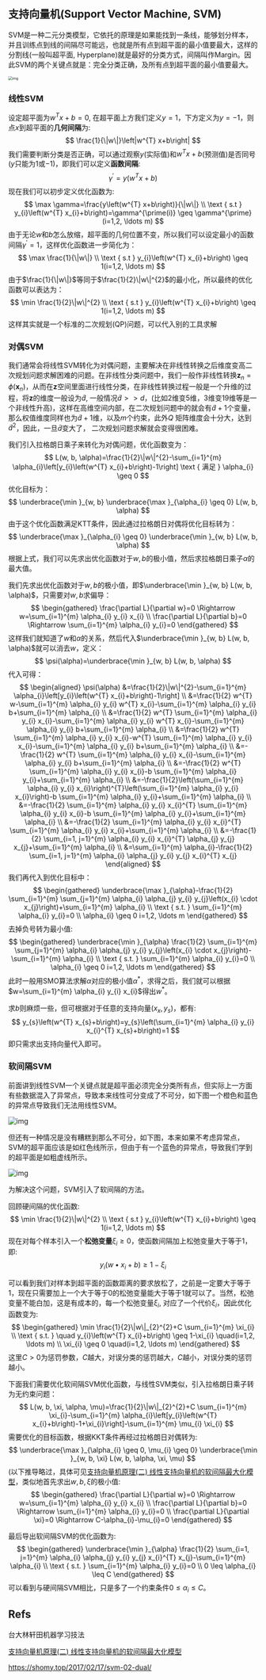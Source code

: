 ## 支持向量机(Support Vector Machine, SVM)

SVM是一种二元分类模型，它依托的原理是如果能找到一条线，能够划分样本，并且训练点到线的间隔尽可能远，也就是所有点到超平面的最小值要最大，这样的分割线(一般叫超平面, Hyperplane)就是最好的分类方式，间隔叫作Margin。因此SVM的两个关键点就是：完全分类正确，及所有点到超平面的最小值要最大。

<img src="assets/20180214224342909.png" alt="img" style="zoom:50%;" />

### 线性SVM

设定超平面为$w^{T} x+b=0$, 在超平面上方我们定义$y=1$，下方定义为$y=-1$，则点$x$到超平面的**几何间隔**为:
$$
\frac{1}{\|w\|}\left|w^{T} x+b\right|
$$
我们需要判断分类是否正确，可以通过观察$y$(实际值)和$w^{T} x+b$(预测值)是否同号($y$只能为$1$或$-1$)，即我们可以定义**函数间隔**:
$$
\gamma^{\prime}=y\left(w^{T} x+b\right)
$$
现在我们可以初步定义优化函数为:
$$
\max \gamma=\frac{y\left(w^{T} x+b\right)}{\|w\|} \\
\text { s.t } y_{i}\left(w^{T} x_{i}+b\right)=\gamma^{\prime(i)} \geq \gamma^{\prime}(i=1,2, \ldots m)
$$
由于无论$w$和$b$怎么放缩，超平面的几何位置不变，所以我们可以设定最小的函数间隔$\gamma^{\prime}=1$，这样优化函数进一步简化为：
$$
\max \frac{1}{\|w\|} \\
\text { s.t } y_{i}\left(w^{T} x_{i}+b\right) \geq 1(i=1,2, \ldots m)
$$
由于$\frac{1}{\|w\|}$等同于$\frac{1}{2}\|w\|^{2}$的最小化，所以最终的优化函数可以表达为：
$$
\min \frac{1}{2}\|w\|^{2} \\
\text { s.t } y_{i}\left(w^{T} x_{i}+b\right) \geq 1(i=1,2, \ldots m)
$$
这样其实就是一个标准的二次规划(QP)问题，可以代入别的工具求解

### 对偶SVM

我们通常会将线性SVM转化为对偶问题，主要解决在非线性转换之后维度变高二次规划问题求解困难的问题。在非线性分类问题中，我们一般作非线性转换$\mathbf{z}_{n}=\phi\left(\mathbf{x}_{n}\right)$，从而在$\mathbf{z}$空间里面进行线性分类，在非线性转换过程一般是一个升维的过程，将$\mathbf{z}$的维度一般设为$\tilde{d}$, 一般情况$\tilde{d}>>d$，(比如2维变5维，3维变19维等是一个非线性升高)，这样在高维空间内部，在二次规划问题中的就会有$\tilde{d}+1$个变量，那么权值维度同样也为$\tilde{d}+1$维，以及$m$个约束，此外$Q$ 矩阵维度会十分大，达到$\tilde{d}^2$，因此，一旦$\tilde{d}$变大了， 二次规划问题求解就会变得很困难。

我们引入拉格朗日乘子来转化为对偶问题，优化函数变为：
$$
L(w, b, \alpha)=\frac{1}{2}\|w\|^{2}-\sum_{i=1}^{m} \alpha_{i}\left[y_{i}\left(w^{T} x_{i}+b\right)-1\right] \text { 满足 } \alpha_{i} \geq 0
$$
优化目标为：
$$
\underbrace{\min }_{w, b} \underbrace{\max }_{\alpha_{i} \geq 0} L(w, b, \alpha)
$$
由于这个优化函数满足KTT条件，因此通过拉格朗日对偶将优化目标转为：
$$
\underbrace{\max }_{\alpha_{i} \geq 0} \underbrace{\min }_{w, b} L(w, b, \alpha)
$$
根据上式，我们可以先求出优化函数对于$w,b$的极小值，然后求拉格朗日乘子$\alpha$的最大值。

我们先求出优化函数对于$w,b$的极小值，即$\underbrace{\min }_{w, b} L(w, b, \alpha)$，只需要对$w,b$求偏导：
$$
\begin{gathered}
\frac{\partial L}{\partial w}=0 \Rightarrow w=\sum_{i=1}^{m} \alpha_{i} y_{i} x_{i} \\
\frac{\partial L}{\partial b}=0 \Rightarrow \sum_{i=1}^{m} \alpha_{i} y_{i}=0
\end{gathered}
$$
这样我们就知道了$w$和$\alpha$的关系，然后代入$\underbrace{\min }_{w, b} L(w, b, \alpha)$就可以消去$w$，定义：
$$
\psi(\alpha)=\underbrace{\min }_{w, b} L(w, b, \alpha)
$$
代入可得：
$$
\begin{aligned}
\psi(\alpha) &=\frac{1}{2}\|w\|^{2}-\sum_{i=1}^{m} \alpha_{i}\left[y_{i}\left(w^{T} x_{i}+b\right)-1\right] \\
&=\frac{1}{2} w^{T} w-\sum_{i=1}^{m} \alpha_{i} y_{i} w^{T} x_{i}-\sum_{i=1}^{m} \alpha_{i} y_{i} b+\sum_{i=1}^{m} \alpha_{i} \\
&=\frac{1}{2} w^{T} \sum_{i=1}^{m} \alpha_{i} y_{i} x_{i}-\sum_{i=1}^{m} \alpha_{i} y_{i} w^{T} x_{i}-\sum_{i=1}^{m} \alpha_{i} y_{i} b+\sum_{i=1}^{m} \alpha_{i} \\
&=\frac{1}{2} w^{T} \sum_{i=1}^{m} \alpha_{i} y_{i} x_{i}-w^{T} \sum_{i=1}^{m} \alpha_{i} y_{i} x_{i}-\sum_{i=1}^{m} \alpha_{i} y_{i} b+\sum_{i=1}^{m} \alpha_{i} \\
&=-\frac{1}{2} w^{T} \sum_{i=1}^{m} \alpha_{i} y_{i} x_{i}-\sum_{i=1}^{m} \alpha_{i} y_{i} b+\sum_{i=1}^{m} \alpha_{i} \\
&=-\frac{1}{2} w^{T} \sum_{i=1}^{m} \alpha_{i} y_{i} x_{i}-b \sum_{i=1}^{m} \alpha_{i} y_{i}+\sum_{i=1}^{m} \alpha_{i} \\
&=-\frac{1}{2}\left(\sum_{i=1}^{m} \alpha_{i} y_{i} x_{i}\right)^{T}\left(\sum_{i=1}^{m} \alpha_{i} y_{i} x_{i}\right)-b \sum_{i=1}^{m} \alpha_{i} y_{i}+\sum_{i=1}^{m} \alpha_{i} \\
&=-\frac{1}{2} \sum_{i=1}^{m} \alpha_{i} y_{i} x_{i}^{T} \sum_{i=1}^{m} \alpha_{i} y_{i} x_{i}-b \sum_{i=1}^{m} \alpha_{i} y_{i}+\sum_{i=1}^{m} \alpha_{i} \\
&=-\frac{1}{2} \sum_{i=1}^{m} \alpha_{i} y_{i} x_{i}^{T} \sum_{i=1}^{m} \alpha_{i} y_{i} x_{i}+\sum_{i=1}^{m} \alpha_{i} \\
&=-\frac{1}{2} \sum_{i=1, j=1}^{m} \alpha_{i} y_{i} x_{i}^{T} \alpha_{j} y_{j} x_{j}+\sum_{i=1}^{m} \alpha_{i} \\
&=\sum_{i=1}^{m} \alpha_{i}-\frac{1}{2} \sum_{i=1, j=1}^{m} \alpha_{i} \alpha_{j} y_{i} y_{j} x_{i}^{T} x_{j}
\end{aligned}
$$
我们再代入到优化目标中：
$$
\begin{gathered}
\underbrace{\max }_{\alpha}-\frac{1}{2} \sum_{i=1}^{m} \sum_{j=1}^{m} \alpha_{i} \alpha_{j} y_{i} y_{j}\left(x_{i} \cdot x_{j}\right)+\sum_{i=1}^{m} \alpha_{i} \\
\text { s.t. } \sum_{i=1}^{m} \alpha_{i} y_{i}=0 \\
\alpha_{i} \geq 0 i=1,2, \ldots m
\end{gathered}
$$
去掉负号转为最小值:
$$
\begin{gathered}
\underbrace{\min }_{\alpha} \frac{1}{2} \sum_{i=1}^{m} \sum_{j=1}^{m} \alpha_{i} \alpha_{j} y_{i} y_{j}\left(x_{i} \cdot x_{j}\right)-\sum_{i=1}^{m} \alpha_{i} \\
\text { s.t. } \sum_{i=1}^{m} \alpha_{i} y_{i}=0 \\
\alpha_{i} \geq 0 i=1,2, \ldots m
\end{gathered}
$$
此时一般用SMO算法求解$\alpha$对应的极小值$\alpha^*$，求得之后，我们就可以根据$w=\sum_{i=1}^{m} \alpha_{i} y_{i} x_{i}$得出$w^*$。

求$b$则麻烦一些，但可根据对于任意的支持向量$\left(x_{x}, y_{s}\right)$，都有:
$$
y_{s}\left(w^{T} x_{s}+b\right)=y_{s}\left(\sum_{i=1}^{m} \alpha_{i} y_{i} x_{i}^{T} x_{s}+b\right)=1
$$
即只需求出支持向量代入即可。

### 软间隔SVM

前面讲到线性SVM一个关键点就是超平面必须完全分类所有点，但实际上一方面有些数据混入了异常点，导致本来线性可分变成了不可分，如下图一个橙色和蓝色的异常点导致我们无法用线性SVM。

![img](assets/1042406-20161125104106409-1177897648.png)

但还有一种情况是没有糟糕到那么不可分，如下图，本来如果不考虑异常点，SVM的超平面应该是如红色线所示，但由于有一个蓝色的异常点，导致我们学到的超平面是如粗虚线所示。

![img](assets/1042406-20161125104737206-364720074.png)

为解决这个问题，SVM引入了软间隔的方法。

回顾硬间隔的优化函数:
$$
\min \frac{1}{2}\|w\|^{2} \\
\text { s.t } y_{i}\left(w^{T} x_{i}+b\right) \geq 1(i=1,2, \ldots m)
$$
现在对每个样本引入一个**松弛变量**$\xi_{i} \geq 0$，使函数间隔加上松弛变量大于等于1，即:
$$
y_{i}\left(w \bullet x_{i}+b\right) \geq 1-\xi_{i}
$$


可以看到我们对样本到超平面的函数距离的要求放松了，之前是一定要大于等于1，现在只需要加上一个大于等于0的松弛变量能大于等于1就可以了。当然，松弛变量不能白加，这是有成本的，每一个松弛变量$\xi_{i}$, 对应了一个代价$\xi_{i}$，因此优化函数变为:
$$
\begin{gathered}
\min \frac{1}{2}\|w\|_{2}^{2}+C \sum_{i=1}^{m} \xi_{i} \\
\text { s.t. } \quad y_{i}\left(w^{T} x_{i}+b\right) \geq 1-\xi_{i} \quad(i=1,2, \ldots m) \\
\xi_{i} \geq 0 \quad(i=1,2, \ldots m)
\end{gathered}
$$
这里$C>0$为惩罚参数，$C$越大，对误分类的惩罚越大，$C$越小，对误分类的惩罚越小。

下面我们需要优化软间隔SVM优化函数，与线性SVM类似，引入拉格朗日乘子转为无约束问题：
$$
L(w, b, \xi, \alpha, \mu)=\frac{1}{2}\|w\|_{2}^{2}+C \sum_{i=1}^{m} \xi_{i}-\sum_{i=1}^{m} \alpha_{i}\left[y_{i}\left(w^{T} x_{i}+b\right)-1+\xi_{i}\right]-\sum_{i=1}^{m} \mu_{i} \xi_{i}
$$
需要优化的目标函数，根据KKT条件再经过拉格朗日对偶转为:
$$
\underbrace{\max }_{\alpha_{i} \geq 0, \mu_{i} \geq 0} \underbrace{\min }_{w, b, \xi} L(w, b, \alpha, \xi, \mu)
$$
(以下推导略过，具体可见[支持向量机原理(二) 线性支持向量机的软间隔最大化模型](https://www.cnblogs.com/pinard/p/6100722.html)，类似地首先求出$w, b, \xi$的极小值:
$$
\begin{gathered}
\frac{\partial L}{\partial w}=0 \Rightarrow w=\sum_{i=1}^{m} \alpha_{i} y_{i} x_{i} \\
\frac{\partial L}{\partial b}=0 \Rightarrow \sum_{i=1}^{m} \alpha_{i} y_{i}=0 \\
\frac{\partial L}{\partial \xi}=0 \Rightarrow C-\alpha_{i}-\mu_{i}=0
\end{gathered}
$$


最后导出软间隔SVM的优化函数为:
$$
\begin{gathered}
\underbrace{\min }_{\alpha} \frac{1}{2} \sum_{i=1, j=1}^{m} \alpha_{i} \alpha_{j} y_{i} y_{j} x_{i}^{T} x_{j}-\sum_{i=1}^{m} \alpha_{i} \\
\text { s.t. } \sum_{i=1}^{m} \alpha_{i} y_{i}=0 \\
0 \leq \alpha_{i} \leq C
\end{gathered}
$$
可以看到与硬间隔SVM相比，只是多了一个约束条件$0 \leq \alpha_{i} \leq C$。



## Refs

台大林轩田机器学习技法

[支持向量机原理(二) 线性支持向量机的软间隔最大化模型](https://www.cnblogs.com/pinard/p/6100722.html)

https://shomy.top/2017/02/17/svm-02-dual/